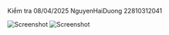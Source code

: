 Kiểm tra 08/04/2025
NguyenHaiDuong 22810312041

<img src="./b1.jpg" alt="Screenshot" />
<img src="./b2.jpg" alt="Screenshot"  />

